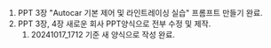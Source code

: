 1. PPT 3장 "Autocar 기본 제어 및 라인트레이싱 실습" 프롬프트 만들기 완료.
2. PPT 3장, 4장 새로운 회사 PPT양식으로 전부 수정 및 제작.
    1) 20241017_1712 기준 새 양식으로 작성 완료.
